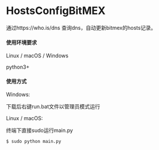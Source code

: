 # HostsConfigBitMEX
通过https://who.is/dns 查询dns，自动更新bitmex的hosts记录。

#### 使用环境要求

Linux / macOS / Windows

python3+

#### 使用方式

Windows: 

下载后右键run.bat文件以管理员模式运行

Linux / macOS: 

终端下直接sudo运行main.py

`$ sudo python main.py `
